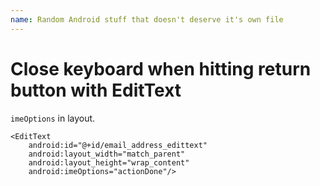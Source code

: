 ```yaml
---
name: Random Android stuff that doesn't deserve it's own file
---
```


# Close keyboard when hitting return button with EditText

`imeOptions` in layout.

```
<EditText
    android:id="@+id/email_address_edittext"
    android:layout_width="match_parent"
    android:layout_height="wrap_content"
    android:imeOptions="actionDone"/>
```
